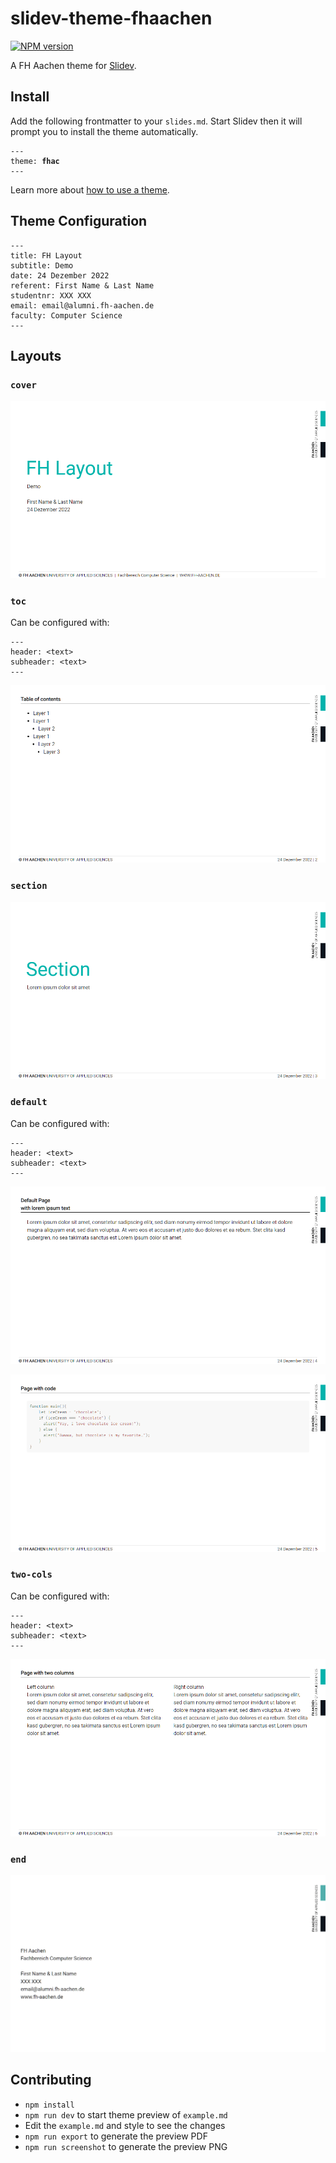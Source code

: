 # slidev-theme-fhaachen

[![NPM version](https://img.shields.io/npm/v/slidev-theme-fhaachen?color=3AB9D4&label=)](https://www.npmjs.com/package/slidev-theme-fhaachen)


A FH Aachen theme for [Slidev](https://github.com/slidevjs/slidev).

## Install

Add the following frontmatter to your `slides.md`. Start Slidev then it will prompt you to install the theme automatically.

<pre><code>---
theme: <b>fhac</b>
---</code></pre>

Learn more about [how to use a theme](https://sli.dev/themes/use).

## Theme Configuration

```
---
title: FH Layout
subtitle: Demo
date: 24 Dezember 2022
referent: First Name & Last Name
studentnr: XXX XXX
email: email@alumni.fh-aachen.de
faculty: Computer Science
---
```
## Layouts

### `cover`
![](https://github.com/S1ngularity96/slidev-theme-fhac/blob/main/images/001.png?raw=true)

### `toc`

Can be configured with: 

```
---
header: <text>
subheader: <text>
---
```

![](https://github.com/S1ngularity96/slidev-theme-fhac/blob/main/images/002.png?raw=true)

### `section`

![](https://github.com/S1ngularity96/slidev-theme-fhac/blob/main/images/003.png?raw=true)

### `default`

Can be configured with: 

```
---
header: <text>
subheader: <text>
---
```

![](https://github.com/S1ngularity96/slidev-theme-fhac/blob/main/images/004.png?raw=true)

![](https://github.com/S1ngularity96/slidev-theme-fhac/blob/main/images/005.png?raw=true)

### `two-cols`

Can be configured with: 

```
---
header: <text>
subheader: <text>
---
```

![](https://github.com/S1ngularity96/slidev-theme-fhac/blob/main/images/006.png?raw=true)

### `end`
![](https://github.com/S1ngularity96/slidev-theme-fhac/blob/main/images/007.png?raw=true)


## Contributing

- `npm install`
- `npm run dev` to start theme preview of `example.md`
- Edit the `example.md` and style to see the changes
- `npm run export` to generate the preview PDF
- `npm run screenshot` to generate the preview PNG

